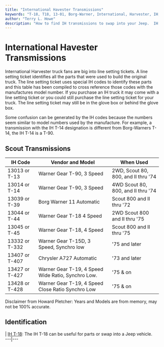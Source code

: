 ```yaml
---
title: "International Havester Transmissions"
keywords: "T-18, T18, 13-01, Borg-Warner, International, Harvester, IH, transmission, granny, Dana 300, T-19"
author: "Terry L. Howe"
description: "How to find IH transmissions to swap into your Jeep.  IH trucks used many heavy duty components suitable for use in Jeep trucks."
---
```

# International Havester Transmissions

International Harvester truck fans are big into line setting tickets. A line setting ticket identifies all the parts that were used to build the original truck. The line setting ticket uses special IH codes to identify these parts and this table has been compiled to cross reference those codes with the manufactures model number. If you purchase an IH truck it may come with a line setting ticket or you could still purchase the line setting ticket for your truck. The line setting ticket may still be in the glove box or behind the glove box.

Some confusion can be generated by the IH codes because the numbers seem similar to model numbers used by the manufacture. For example, a transmission with the IH T-14 designation is different from Borg-Warners T-14, the IH T-14 is a T-90.

## Scout Transmissions

| IH Code        | Vendor and Model                                   | When Used                           |
|----------------|----------------------------------------------------|-------------------------------------|
| 13013 or T-13  | Warner Gear T-90, 3 Speed                          | 2WD, Scout 80, 800, and II thru '74 |
| 13014 or T-14  | Warner Gear T-90, 3 Speed                          | 4WD Scout 80, 800, and II thru '74  |
| 13039 or T-39  | Borg Warner 11 Automatic                           | Scout 800 and II thru '72           |
| 13044 or T-44  | Warner Gear T-18 4 Speed                           | 2WD Scout 800 and II thru '75       |
| 13045 or T-45  | Warner Gear T-18, 4 Speed                          | Scout 800 and II thru '75           |
| 13332 or T-332 | Warner Gear T-15D, 3 Speed, Synchro low            | '75 and later                       |
| 13407 or T-407 | Chrysler A727 Automatic                            | '73 and later                       |
| 13427 or T-427 | Warner Gear T-19, 4 Speed Wide Ratio, Synchro Low. | '75 & on                            |
| 13428 or T-428 | Warner Gear T-19, 4 Speed Close Ratio Synchro Low  | '75 & on                            |

Disclaimer from Howard Pletcher: Years and Models are from memory, may not be 100% accurate.

## Identification

|  [IH T-18](/transmission/upgrades/ih/iht18id.md): The IH T-18 can be useful for parts or swap into a Jeep vehicle.   
---|---